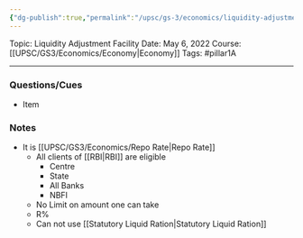 ```yaml
---
{"dg-publish":true,"permalink":"/upsc/gs-3/economics/liquidity-adjustment-facility/","dgHomeLink":true,"dgPassFrontmatter":false}
---
```


Topic: Liquidity Adjustment Facility
Date: May 6, 2022
Course:[[UPSC/GS3/Economics/Economy|Economy]]
Tags: #pillar1A

---

### Questions/Cues
- Item

### Notes
- It is [[UPSC/GS3/Economics/Repo Rate|Repo Rate]]
	- All clients of [[RBI|RBI]] are eligible 
		- Centre 
		- State
		- All Banks
		- NBFI
	- No Limit on amount one can take 
	- R% 
	- Can not use [[Statutory Liquid Ration|Statutory Liquid Ration]]




 



